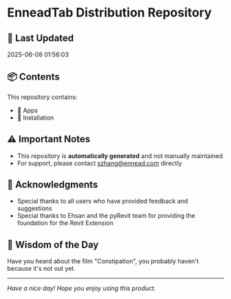 # EnneadTab Distribution Repository

## 📅 Last Updated
2025-06-08 01:56:03



## 📦 Contents
This repository contains:
- 📂 Apps
- 📂 Installation

## ⚠️ Important Notes
- This repository is **automatically generated** and not manually maintained
- For support, please contact szhang@ennead.com directly

## 🙏 Acknowledgments
- Special thanks to all users who have provided feedback and suggestions
- Special thanks to Ehsan and the pyRevit team for providing the foundation for the Revit Extension

## 💭 Wisdom of the Day
Have you heard about the film "Constipation", you probably haven't because it's not out yet.

---
*Have a nice day! Hope you enjoy using this product.*

